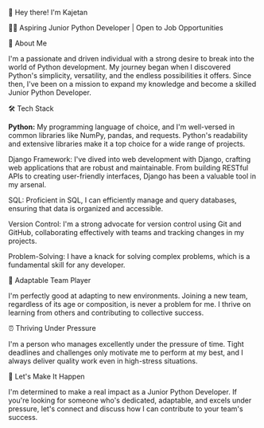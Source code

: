 👋 Hey there! I'm Kajetan

👨‍💻 Aspiring Junior Python Developer | Open to Job Opportunities

🌟 About Me

I'm a passionate and driven individual with a strong desire to break into the world of Python development. My journey began when I discovered Python's simplicity, versatility, and the endless possibilities it offers. Since then, I've been on a mission to expand my knowledge and become a skilled Junior Python Developer.

🛠️ Tech Stack

<b>Python:</b> My programming language of choice, and I'm well-versed in common libraries like NumPy, pandas, and requests. Python's readability and extensive libraries make it a top choice for a wide range of projects.

Django Framework: I've dived into web development with Django, crafting web applications that are robust and maintainable. From building RESTful APIs to creating user-friendly interfaces, Django has been a valuable tool in my arsenal.

SQL: Proficient in SQL, I can efficiently manage and query databases, ensuring that data is organized and accessible.

Version Control: I'm a strong advocate for version control using Git and GitHub, collaborating effectively with teams and tracking changes in my projects.

Problem-Solving: I have a knack for solving complex problems, which is a fundamental skill for any developer.

💪 Adaptable Team Player

I'm perfectly good at adapting to new environments. Joining a new team, regardless of its age or composition, is never a problem for me. I thrive on learning from others and contributing to collective success.

⏰ Thriving Under Pressure

I'm a person who manages excellently under the pressure of time. Tight deadlines and challenges only motivate me to perform at my best, and I always deliver quality work even in high-stress situations.

🚀 Let's Make It Happen

I'm determined to make a real impact as a Junior Python Developer. If you're looking for someone who's dedicated, adaptable, and excels under pressure, let's connect and discuss how I can contribute to your team's success.


<!--
**kajcol1/kajcol1** is a ✨ _special_ ✨ repository because its `README.md` (this file) appears on your GitHub profile.

Here are some ideas to get you started:

- 🔭 I’m currently working on ...
- 🌱 I’m currently learning ...
- 👯 I’m looking to collaborate on ...
- 🤔 I’m looking for help with ...
- 💬 Ask me about ...
- 📫 How to reach me: ...
- 😄 Pronouns: ...
- ⚡ Fun fact: ...
-->

